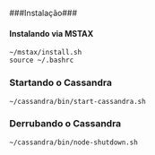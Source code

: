 ###Instalação###

#### Instalando via MSTAX

```
~/mstax/install.sh
source ~/.bashrc
```

### Startando o Cassandra

`~/cassandra/bin/start-cassandra.sh`

### Derrubando o Cassandra

`~/cassandra/bin/node-shutdown.sh`
